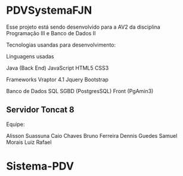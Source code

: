 # PDVSystemaFJN

Esse projeto está sendo desenvolvido para a AV2 da disciplina Programação III e Banco de Dados II

Tecnologias usandas para desenvolvimento:

Linguagens usadas

Java (Back End)
JavaScript
HTML5
CSS3

Frameworks
Vraptor 4.1
Jquery
Bootstrap

Banco de Dados
SQL
SGBD (PostgresSQL)
Front (PgAmin3)

Servidor
Toncat 8
-----------------------

Equipe:

Alisson Suassuna
Caio Chaves
Bruno Ferreira
Dennis Guedes
Samuel Morais
Luiz Rafael
# Sistema-PDV

